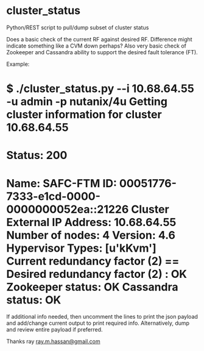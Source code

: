 # cluster_status
Python/REST script to pull/dump subset of cluster status

Does a basic check of the current RF against desired RF. Difference might indicate something like a CVM down perhaps? Also very basic check of Zookeeper and Cassandra ability to support the desired fault tolerance (FT).

Example:

$ ./cluster_status.py --i 10.68.64.55 -u admin -p nutanix/4u
Getting cluster information for cluster 10.68.64.55
===============================================================================
Status: 200
===============================================================================
Name: SAFC-FTM
ID: 00051776-7333-e1cd-0000-0000000052ea::21226
Cluster External IP Address: 10.68.64.55
Number of nodes: 4
Version: 4.6
Hypervisor Types: [u'kKvm']
Current redundancy factor (2) == Desired redundancy factor (2) : OK
Zookeeper status: OK
Cassandra status: OK
===============================================================================

If additional info needed, then uncomment the lines to print the json payload and add/change current output to print required info. Alternatively, dump and  review entire payload if preferred.

Thanks
ray
ray.m.hassan@gmail.com

